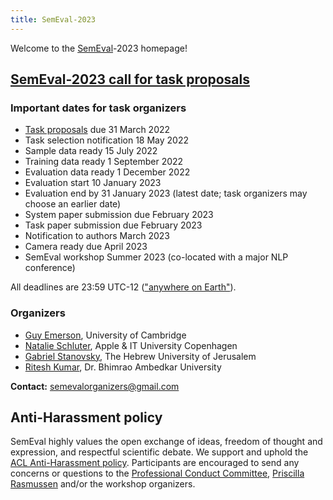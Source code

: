 ```yaml
---
title: SemEval-2023
---
```


Welcome to the [SemEval](https://semeval.github.io/)-2023 homepage!

## [SemEval-2023 call for task proposals](cft) 

<!---
### [SemEval-2022 program](schedule)
--->

<!---
### Important dates for task participants

- Tasks announced (with sample data available): 15 July 2022
- Training data ready 1 September 2022
- Evaluation data ready 1 December 2022
- Evaluation start 10 January 2023
- Evaluation end by 31 January 2023 (latest date; task organizers may choose an earlier date)
- Paper submission due February 2023
- Notification to authors March 2023
- Camera ready due April 2023
- SemEval workshop Summer 2023 (co-located with a major NLP conference)

All deadlines are 23:59 UTC-12 (["anywhere on Earth"](https://en.wikipedia.org/wiki/Anywhere_on_Earth)).
--->

### Important dates for task organizers

- [Task proposals](cft) due 31 March 2022
- Task selection notification 18 May 2022
- Sample data ready 15 July 2022
- Training data ready 1 September 2022
- Evaluation data ready 1 December 2022
- Evaluation start 10 January 2023
- Evaluation end by 31 January 2023 (latest date; task organizers may choose an earlier date)
- System paper submission due February 2023
- Task paper submission due February 2023
- Notification to authors March 2023
- Camera ready due April 2023
- SemEval workshop Summer 2023 (co-located with a major NLP conference)

All deadlines are 23:59 UTC-12 (["anywhere on Earth"](https://en.wikipedia.org/wiki/Anywhere_on_Earth)).


### Organizers

- [Guy Emerson](https://www.languagesciences.cam.ac.uk/directory/guy-emerson), University of Cambridge
- [Natalie Schluter](https://natschluter.github.io/), Apple & IT University Copenhagen
- [Gabriel Stanovsky](https://gabrielstanovsky.github.io/), The Hebrew University of Jerusalem
- [Ritesh Kumar](https://www.ctrans.in/research/clresearch), Dr. Bhimrao Ambedkar University

<!---
### Resources

- [Frequently Asked Questions about SemEval](/faq.html)
- [Paper Submission Requirements](/paper-requirements.html)
- [Guidelines for Writing Papers](/system-paper-template.html)
- [SemEval-2023 call for task proposals (archival)](cft)
--->

__Contact:__ <semevalorganizers@gmail.com>
<!--- Most questions not answered by the above resources should be directed to organizers of specific [tasks](tasks.html).
General questions about SemEval organization should be directed to <semevalorganizers@gmail.com>.--->

## Anti-Harassment policy

SemEval highly values the open exchange of ideas, freedom of thought and expression, and respectful scientific debate.
We support and uphold the [ACL Anti-Harassment policy](https://www.aclweb.org/adminwiki/index.php?title=Anti-Harassment_Policy).
Participants are encouraged to send any concerns or questions to the [Professional Conduct Committee](https://www.aclweb.org/adminwiki/index.php?title=Professional_Conduct_Committee),
[Priscilla Rasmussen](mailto:acl@aclweb.org) and/or the workshop organizers.
